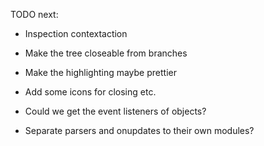 
TODO next:

- Inspection contextaction
- Make the tree closeable from branches
- Make the highlighting maybe prettier
- Add some icons for closing etc.

- Could we get the event listeners of objects?
- Separate parsers and onupdates to their own modules?
